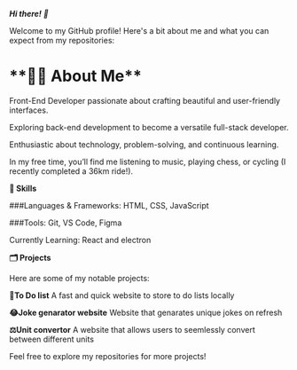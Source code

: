 ***Hi there! 👋***

Welcome to my GitHub profile! Here's a bit about me and what you can expect from my repositories:

<h1>**👨‍💻 About Me**</h1>
Front-End Developer passionate about crafting beautiful and user-friendly interfaces.

Exploring back-end development to become a versatile full-stack developer.

Enthusiastic about technology, problem-solving, and continuous learning.

In my free time, you’ll find me listening to music, playing chess, or cycling (I recently completed a 36km ride!).

**🔧 Skills**

###Languages & Frameworks: HTML, CSS, JavaScript 

###Tools: Git, VS Code, Figma

Currently Learning: React and electron

**🗂 Projects**

Here are some of my notable projects:

**🔨To Do list** 
A fast and quick website to store to do lists locally

**😂Joke genarator website**
Website that genarates unique jokes on refresh

**⚖️Unit convertor**
A website that allows users to seemlessly convert between different units

Feel free to explore my repositories for more projects!
